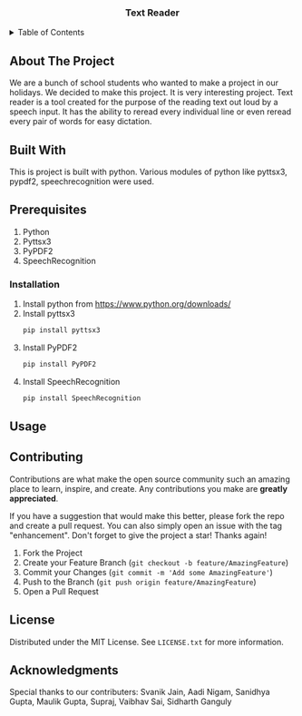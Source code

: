 <h3 align="center">Text Reader</h3>
</div>
<details>
  <summary>Table of Contents</summary>
  <ol>
    <li>
      <a href="#about-the-project">About The Project</a>
    </li>
    <li><a href="#getting-started">Getting Started</a></li>
    <li><a href="#installation">Installation</a></li>
    <li><a href="#usage">Usage</a></li>
    <li><a href="#contributing">Contributing</a></li>
    <li><a href="#license">License</a></li>
    <li><a href="#acknowledgments">Acknowledgments</a></li>
  </ol>
</details>

## About The Project
We are a bunch of school students who wanted to make a project in our holidays. We decided to make this project. It is very interesting project.
Text reader is a tool created for the purpose of the reading text out loud by a speech input. It has the ability to reread every individual line or even reread every pair of words for easy dictation.


## Built With

This is project is built with python. Various modules of python like pyttsx3, pypdf2, speechrecognition were used.

## Prerequisites
1) Python
2) Pyttsx3
3) PyPDF2
4) SpeechRecognition

### Installation

1. Install python from https://www.python.org/downloads/
2. Install pyttsx3
   ```sh
   pip install pyttsx3
   ```
3. Install PyPDF2
   ```sh
   pip install PyPDF2
   ```
4. Install SpeechRecognition
   ```sh
   pip install SpeechRecognition
   ```

## Usage



## Contributing

Contributions are what make the open source community such an amazing place to learn, inspire, and create. Any contributions you make are **greatly appreciated**.

If you have a suggestion that would make this better, please fork the repo and create a pull request. You can also simply open an issue with the tag "enhancement".
Don't forget to give the project a star! Thanks again!

1. Fork the Project
2. Create your Feature Branch (`git checkout -b feature/AmazingFeature`)
3. Commit your Changes (`git commit -m 'Add some AmazingFeature'`)
4. Push to the Branch (`git push origin feature/AmazingFeature`)
5. Open a Pull Request

## License

Distributed under the MIT License. See `LICENSE.txt` for more information.

## Acknowledgments
Special thanks to our contributers:
Svanik Jain,
Aadi Nigam,
Sanidhya Gupta,
Maulik Gupta,
Supraj,
Vaibhav Sai,
Sidharth Ganguly
